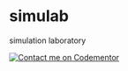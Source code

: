 # simulab
simulation laboratory

[![Contact me on Codementor](https://www.codementor.io/m-badges/heerdyesmahapatro/contact-me.svg)](https://www.codementor.io/@heerdyesmahapatro?refer=badge)
